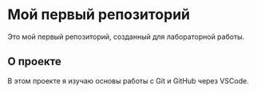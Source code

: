 # Мой первый репозиторий
Это мой первый репозиторий, созданный для лабораторной работы.
## О проекте
В этом проекте я изучаю основы работы с Git и GitHub через VSCode.
